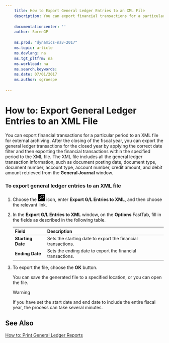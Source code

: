 ```yaml
---
    title: How to Export General Ledger Entries to an XML File
    description: You can export financial transactions for a particular period to an XML file for external archiving. After the closing of the fiscal year, you can export the general ledger transactions for the closed year by applying the correct date filter and then exporting the financial transactions within the specified period to the XML file.

    documentationcenter: ''
    author: SorenGP

    ms.prod: "dynamics-nav-2017"
    ms.topic: article
    ms.devlang: na
    ms.tgt_pltfrm: na
    ms.workload: na
    ms.search.keywords:
    ms.date: 07/01/2017
    ms.author: sgroespe

---
```

# How to: Export General Ledger Entries to an XML File
You can export financial transactions for a particular period to an XML file for external archiving. After the closing of the fiscal year, you can export the general ledger transactions for the closed year by applying the correct date filter and then exporting the financial transactions within the specified period to the XML file. The XML file includes all the general ledger transaction information, such as document posting date, document type, document number, account type, account number, credit amount, and debit amount retrieved from the **General Journal** window.  

### To export general ledger entries to an XML file  

1.  Choose the ![Search for Page or Report](../../media/ui-search/search_small.png "Search for Page or Report icon") icon, enter **Export G/L Entries to XML**, and then choose the relevant link.  

2.  In the **Export G/L Entries to XML** window, on the **Options** FastTab, fill in the fields as described in the following table.  

    |Field|Description|  
    |---------------------------------|---------------------------------------|  
    |**Starting Date**|Sets the starting date to export the financial transactions.|  
    |**Ending Date**|Sets the ending date to export the financial transactions.|  

3.  To export the file, choose the **OK** button.  

     You can save the generated file to a specified location, or you can open the file.  

    > [!WARNING]  
    >  If you have set the start date and end date to include the entire fiscal year, the process can take several minutes.  

## See Also  
 [How to: Print General Ledger Reports](how-to-print-general-ledger-reports.md)
